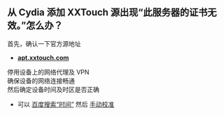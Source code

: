 ## 从 Cydia 添加 XXTouch 源出现“此服务器的证书无效。”怎么办？

首先，确认一下官方源地址  
- [**apt.xxtouch.com**](https://apt.xxtouch.com)  

停用设备上的网络代理及 VPN  
确保设备的网络连接畅通  
然后确定设备时间及时区是否正确  
- 可以 [百度搜索“时间”](https://www.baidu.com/s?wd=时间) 然后 [手动校准](faq-0022.md)  
